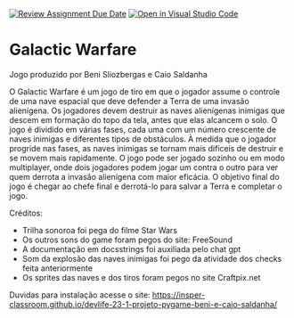 [![Review Assignment Due Date](https://classroom.github.com/assets/deadline-readme-button-24ddc0f5d75046c5622901739e7c5dd533143b0c8e959d652212380cedb1ea36.svg)](https://classroom.github.com/a/F62_0SL3)
[![Open in Visual Studio Code](https://classroom.github.com/assets/open-in-vscode-718a45dd9cf7e7f842a935f5ebbe5719a5e09af4491e668f4dbf3b35d5cca122.svg)](https://classroom.github.com/online_ide?assignment_repo_id=10908701&assignment_repo_type=AssignmentRepo)
# Galactic Warfare
Jogo produzido por Beni Sliozbergas e Caio Saldanha

O Galactic Warfare é um jogo de tiro em que o jogador assume o controle de uma nave espacial que deve defender a Terra de uma invasão alienígena. Os jogadores devem destruir as naves alienígenas inimigas que descem em formação do topo da tela, antes que elas alcancem o solo. O jogo é dividido em várias fases, cada uma com um número crescente de naves inimigas e diferentes tipos de obstáculos. À medida que o jogador progride nas fases, as naves inimigas se tornam mais difíceis de destruir e se movem mais rapidamente. O jogo pode ser jogado sozinho ou em modo multiplayer, onde dois jogadores podem jogar um contra o outro para ver quem derrota a invasão alienígena com maior eficácia. O objetivo final do jogo é chegar ao chefe final e derrotá-lo para salvar a Terra e completar o jogo.

Créditos:
- Trilha sonoroa foi pega do filme Star Wars 
- Os outros sons do game foram pegos do site: FreeSound
- A documentação em docsstrings foi auxiliada pelo chat gpt
- Som da explosão das naves inimigas foi pego da atividade dos checks feita anteriormente
- Os sprites das naves e dos tiros foram pegos no site Craftpix.net


Duvidas para instalação acesse o site: https://insper-classroom.github.io/devlife-23-1-projeto-pygame-beni-e-caio-saldanha/